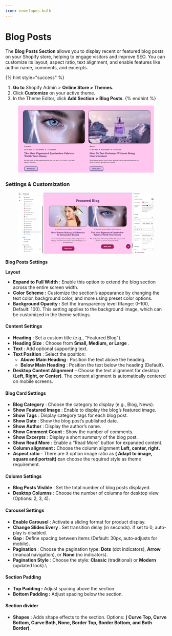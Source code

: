 ```yaml
---
icon: envelopes-bulk
---
```


# Blog Posts

The **Blog Posts Section** allows you to display recent or featured blog posts on your Shopify store, helping to engage visitors and improve SEO. You can customize its layout, aspect ratio, text alignment, and enable features like author name, comments, and excerpts.

{% hint style="success" %}
1. **Go to** Shopify Admin > **Online Store > Themes**.
2. Click **Customize** on your active theme.
3. In the Theme Editor, click **Add Section > Blog Posts**.
{% endhint %}

<figure><img src=".gitbook/assets/blog-02.jpg" alt=""><figcaption></figcaption></figure>

### **Settings & Customization**

<figure><img src=".gitbook/assets/blog.png" alt=""><figcaption></figcaption></figure>

**Blog Posts Settings**

**Layout**

* **Expand to Full Width**  :  Enable this option to extend the blog section across the entire screen width.
* **Color Scheme :**  Customize the section’s appearance by changing the text color, background color, and more using preset color options.
* **Background Opacity :**  Set the transparency level (Range: 0–100, Default: 100). This setting applies to the background image, which can be customized in the theme settings.

#### **Content Settings**

* **Heading** : Set a custom title (e.g., "Featured Blog").
* **Heading Size** : Choose from **Small, Medium, or Large** .
* **Text** : Add optional supporting text.
* **Text Position** : Select the position:
  * **Above Main Heading** : Position the text above the heading.
  * **Below Main Heading** : Position the text below the heading (Default).
* **Desktop Content Alignment** – Choose the text alignment for desktop **(Left, Right, or Center)**. The content alignment is automatically centered on mobile screens.

#### **Blog Card Settings**

* **Blog Category** : Choose the category to display (e.g., Blog, News).
* **Show Featured Image** : Enable to display the blog’s featured image.
* **Show Tags** : Display category tags for each blog post.
* **Show Date** : Show the blog post’s published date.
* **Show Author** : Display the author’s name.
* **Show Comment Count** : Show the number of comments.
* **Show Excerpts** : Display a short summary of the blog post.
* **Show Read More** : Enable a “Read More” button for expanded content.
* **Column alignment :** Choose the column alignment **Left, center, right.**
* **Aspect ratio -** There are 3 option image ratio as **( Adapt to image, square and portrait) c**an choose the required style as theme requirement.

#### **Column Settings**

* **Blog Posts Visible** : Set the total number of blog posts displayed.
* **Desktop Columns** : Choose the number of columns for desktop view (Options: 2, 3, 4).

#### **Carousel Settings**

* **Enable Carousel** : Activate a sliding format for product display.
* **Change Slides Every** : Set transition delay (in seconds). If set to 0, auto-play is disabled.
* **Gap** : Define spacing between items (Default: 30px, auto-adjusts for mobile).
* **Pagination** : Choose the pagination type: **Dots** (dot indicators), **Arrow** (manual navigation), or **None** (no indicators).
* **Pagination Style** : Choose the style: **Classic** (traditional) or **Modern** (updated look).\


#### **Section Padding**

* **Top Padding :** Adjust spacing above the section.
* **Bottom Padding :** Adjust spacing below the section.

#### Section divider

* **Shapes** : Adds shape effects to the section. Options: **( Curve Top, Curve Bottom, Curve Both, None, Border Top, Border Bottom, and Both Border)**.



